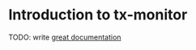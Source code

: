 # Introduction to tx-monitor

TODO: write [great documentation](http://jacobian.org/writing/what-to-write/)
